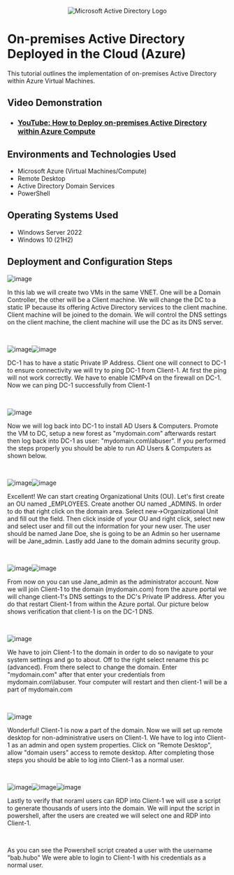 <p align="center">
<img src="https://i.imgur.com/pU5A58S.png" alt="Microsoft Active Directory Logo"/>
</p>

<h1>On-premises Active Directory Deployed in the Cloud (Azure)</h1>
This tutorial outlines the implementation of on-premises Active Directory within Azure Virtual Machines.<br />


<h2>Video Demonstration</h2>

- ### [YouTube: How to Deploy on-premises Active Directory within Azure Compute](https://www.youtube.com)

<h2>Environments and Technologies Used</h2>

- Microsoft Azure (Virtual Machines/Compute)
- Remote Desktop
- Active Directory Domain Services
- PowerShell

<h2>Operating Systems Used </h2>

- Windows Server 2022
- Windows 10 (21H2)



<h2>Deployment and Configuration Steps</h2>

![image](https://github.com/JaMyraJones/configure-ad/assets/145633544/0c36a0a4-e348-4901-afa1-a1fa8faff54b)

In this lab we will create two VMs in the same VNET. One will be a Domain Controller, the other will be a Client machine. We will change the DC to a static IP because its offering Active Directory services to the client machine. Client machine will be joined to the domain. We will control the DNS settings on the client machine, the client machine will use the DC as its DNS server.
</p>
<br />

![image](https://github.com/JaMyraJones/configure-ad/assets/145633544/82d34938-11ee-4c00-a4b6-6bbe2859ac89)![image](https://github.com/JaMyraJones/configure-ad/assets/145633544/07723362-f1c5-4d0e-b364-3bdff70ac9e3)


DC-1 has to have a static Private IP Address. Client one will connect to DC-1 to ensure connectivity we will try to ping DC-1 from Client-1. At first the ping will not work correctly. We have to enable ICMPv4 on the firewall on DC-1. Now we can ping DC-1 successfully from Client-1
</p>
<br />

![image](https://github.com/JaMyraJones/configure-ad/assets/145633544/23322a09-dfd7-4a8a-b66e-c56423dd5c32)

Now we will log back into DC-1 to install AD Users & Computers. Promote the VM to DC, setup a new forest as "mydomain.com" afterwards restart then log back into DC-1 as user: "mydomain.com\labuser". If you performed the steps properly you should be able to run AD Users & Computers as shown below.
</p>
<br />

![image](https://github.com/JaMyraJones/configure-ad/assets/145633544/58cb23a4-cbcb-4cd8-aa30-8f07951a0073)![image](https://github.com/JaMyraJones/configure-ad/assets/145633544/2c8ae314-8354-415e-86cc-852598801714)


Excellent! We can start creating Organizational Units (OU). Let's first create an OU named _EMPLOYEES. Create another OU named _ADMINS. In order to do that right click on the domain area. Select new->Organizational Unit and fill out the field. Then click inside of your OU and right click, select new and select user and fill out the information for your new user. The user should be named Jane Doe, she is going to be an Admin so her username will be Jane_admin. Lastly add Jane to the domain admins security group.
</p>
<br />

![image](https://github.com/JaMyraJones/configure-ad/assets/145633544/8216b386-c6be-4196-8a4a-85b82fa1adfa)![image](https://github.com/JaMyraJones/configure-ad/assets/145633544/7dc5d4d4-aa98-4448-8704-0b7032501438)


From now on you can use Jane_admin as the administrator account. Now we will join Client-1 to the domain (mydomain.com) from the azure portal we will change client-1's DNS settings to the DC's Private IP address. After you do that restart Client-1 from within the Azure portal. Our picture below shows verification that client-1 is on the DC-1 DNS.
</p>
<br />

![image](https://github.com/JaMyraJones/configure-ad/assets/145633544/a4033252-f631-46a4-bbb0-300b9fb954f6)

We have to join Client-1 to the domain in order to do so navigate to your system settings and go to about. Off to the right select rename this pc (advanced). From there select to change the domain. Enter "mydomain.com" after that enter your credentials from mydomain.com\labuser. Your computer will restart and then client-1 will be a part of mydomain.com
</p>
<br />

![image](https://github.com/JaMyraJones/configure-ad/assets/145633544/b6021d2e-9248-40d2-9f78-a2dd821b0b4a)

Wonderful! Client-1 is now a part of the domain. Now we will set up remote desktop for non-administrative users on Client-1. We have to log into Client-1 as an admin and open system properties. Click on "Remote Desktop", allow "domain users" access to remote desktop. After completing those steps you should be able to log into Client-1 as a normal user.
</p>
<br />

![image](https://github.com/JaMyraJones/configure-ad/assets/145633544/c221d85c-407c-4cce-84cf-8fa4f4f34a58)![image](https://github.com/JaMyraJones/configure-ad/assets/145633544/41a8bdd8-8dc1-4f19-8f86-54ed7179e661)![image](https://github.com/JaMyraJones/configure-ad/assets/145633544/faf253f2-7c1a-4cd6-9df6-e0beca7bb6ea)



Lastly to verify that noraml users can RDP into Client-1 we will use a script to generate thousands of users into the domain. We will input the script in powershell, after the users are created we will select one and RDP into Client-1.


</p>
<br />


As you can see the Powershell script created a user with the username "bab.hubo" We were able to login to Client-1 with his credentials as a normal user.
</p>
<br />
